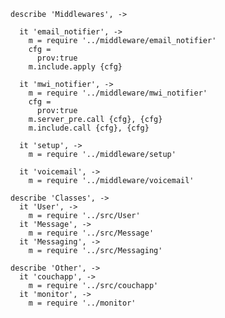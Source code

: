     describe 'Middlewares', ->

      it 'email_notifier', ->
        m = require '../middleware/email_notifier'
        cfg =
          prov:true
        m.include.apply {cfg}

      it 'mwi_notifier', ->
        m = require '../middleware/mwi_notifier'
        cfg =
          prov:true
        m.server_pre.call {cfg}, {cfg}
        m.include.call {cfg}, {cfg}

      it 'setup', ->
        m = require '../middleware/setup'

      it 'voicemail', ->
        m = require '../middleware/voicemail'

    describe 'Classes', ->
      it 'User', ->
        m = require '../src/User'
      it 'Message', ->
        m = require '../src/Message'
      it 'Messaging', ->
        m = require '../src/Messaging'

    describe 'Other', ->
      it 'couchapp', ->
        m = require '../src/couchapp'
      it 'monitor', ->
        m = require '../monitor'
